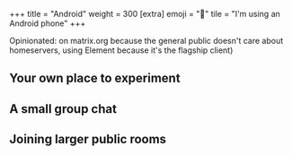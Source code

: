 +++
title = "Android"
weight = 300
[extra]
emoji = "🤖"
tile = "I'm using an Android phone"
+++

Opinionated: on matrix.org because the general public doesn't care about
homeservers, using Element because it's the flagship client)

## Your own place to experiment

## A small group chat

## Joining larger public rooms
